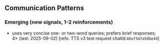 ## Communication Patterns
### Emerging (new signals, 1-2 reinforcements)
- uses very concise one- or two-word queries; prefers brief responses; 4× (last: 2025-09-02) [refs: TTS v3 test request chatId:`46ef547a50be49`]
